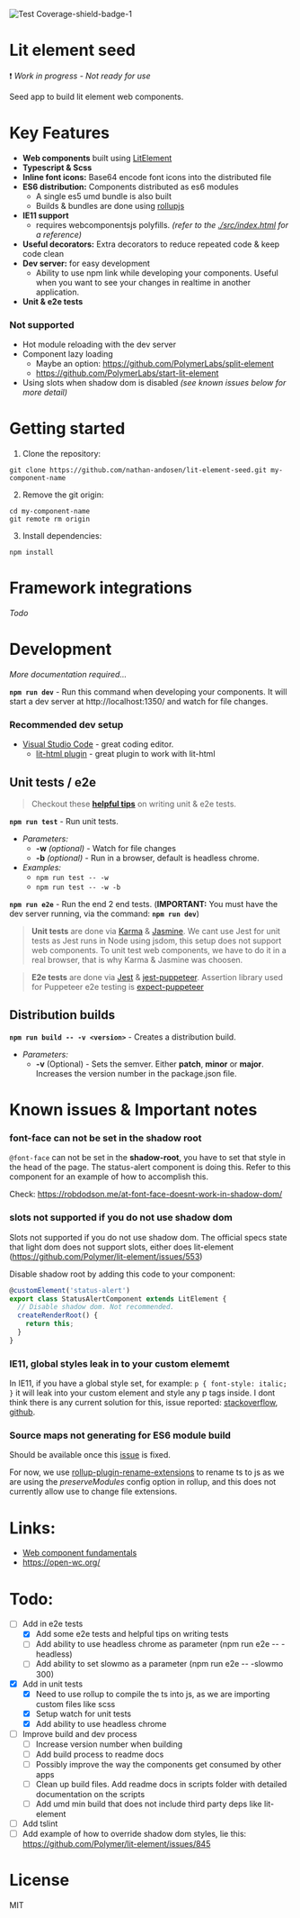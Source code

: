 ![Test Coverage-shield-badge-1](https://img.shields.io/badge/Test%20Coverage-96.67%25-brightgreen.svg)

# Lit element seed

:heavy_exclamation_mark: _Work in progress - Not ready for use_

Seed app to build lit element web components.

# Key Features

* __Web components__ built using [LitElement](https://lit-element.polymer-project.org/)
* __Typescript & Scss__
* __Inline font icons:__ Base64 encode font icons into the distributed file
* __ES6 distribution:__ Components distributed as es6 modules
  * A single es5 umd bundle is also built
  * Builds & bundles are done using [rollupjs](https://rollupjs.org/guide/en/)
* __IE11 support__
  * requires webcomponentsjs polyfills. _(refer to the [./src/index.html](src/index.html) for a reference)_
* __Useful decorators:__ Extra decorators to reduce repeated code & keep code clean
* __Dev server:__ for easy development
  * Ability to use npm link while developing your components. Useful when you want to see your changes in realtime in another application.
* __Unit & e2e tests__

### Not supported

* Hot module reloading with the dev server
* Component lazy loading
  * Maybe an option: https://github.com/PolymerLabs/split-element
  * https://github.com/PolymerLabs/start-lit-element
* Using slots when shadow dom is disabled _(see known issues below for more detail)_

# Getting started

1. Clone the repository:

```
git clone https://github.com/nathan-andosen/lit-element-seed.git my-component-name
```

2. Remove the git origin:

```
cd my-component-name
git remote rm origin
```

3. Install dependencies:

```
npm install
```

# Framework integrations

_Todo_

# Development

_More documentation required..._


__``npm run dev``__ - Run this command when developing your components. It will start a dev server at http://localhost:1350/ and watch for file changes.

### Recommended dev setup

* [Visual Studio Code](https://code.visualstudio.com/) - great coding editor.
  * [lit-html plugin](https://marketplace.visualstudio.com/items?itemName=bierner.lit-html) - great plugin to work with lit-html

## Unit tests / e2e

> Checkout these __[helpful tips](spec/README.md)__ on writing unit & e2e tests.

__``npm run test``__ - Run unit tests.

* _Parameters:_
  * __-w__ _(optional)_ - Watch for file changes
  * __-b__ _(optional)_ - Run in a browser, default is headless chrome.
* _Examples:_
  * ``npm run test -- -w``
  * ``npm run test -- -w -b``

__``npm run e2e``__ - Run the end 2 end tests. (__IMPORTANT:__ You must have the dev server running, via the command: __``npm run dev``__)

> __Unit tests__ are done via [Karma](https://karma-runner.github.io/latest/index.html) & [Jasmine](https://jasmine.github.io/). We cant use Jest for unit tests as Jest runs in Node using jsdom, this setup does not support web components. To unit test web components, we have to do it in a real browser, that is why Karma & Jasmine was choosen.

> __E2e tests__ are done via [Jest](https://jestjs.io/) & [jest-puppeteer](https://github.com/smooth-code/jest-puppeteer). Assertion library used for Puppeteer e2e testing is [expect-puppeteer](https://github.com/smooth-code/jest-puppeteer/blob/master/packages/expect-puppeteer/README.md)

## Distribution builds

__``npm run build -- -v <version>``__ - Creates a distribution build.

* _Parameters:_
  * __-v__ (Optional) - Sets the semver. Either __patch__, __minor__ or __major__. Increases the version number in the package.json file.



# Known issues & Important notes

### font-face can not be set in the shadow root

``@font-face`` can not be set in the __shadow-root__, you have to set that style in the head of the page. The status-alert component is doing this. Refer to this component for an example of how to accomplish this.

Check: https://robdodson.me/at-font-face-doesnt-work-in-shadow-dom/

### slots not supported if you do not use shadow dom

Slots not supported if you do not use shadow dom. The official specs state that light dom does not support slots, either does lit-element (https://github.com/Polymer/lit-element/issues/553)

Disable shadow root by adding this code to your component:

```javascript
@customElement('status-alert')
export class StatusAlertComponent extends LitElement {
  // Disable shadow dom. Not recommended.
  createRenderRoot() {
    return this;
  }
}
```

### IE11, global styles leak in to your custom elememt

In IE11, if you have a global style set, for example: ``p { font-style: italic; }`` it will leak into your custom element and style any p tags inside. I dont think there is any current solution for this, issue reported: [stackoverflow](https://stackoverflow.com/questions/57505188/lit-element-in-ie11-css-style-outside-custom-element-affects-style-inside), [github](https://github.com/Polymer/lit-element/issues/777).

### Source maps not generating for ES6 module build

Should be available once this [issue](https://github.com/rollup/rollup/issues/2847) is fixed.

For now, we use [rollup-plugin-rename-extensions](https://github.com/GiG/rollup-plugin-rename-extensions) to rename ts to js as we are using the _preserveModules_ config option in rollup, and this does not currently allow use to change file extensions.

# Links:

* [Web component fundamentals](https://developers.google.com/web/fundamentals/web-components/)
* https://open-wc.org/

# Todo:

* [ ] Add in e2e tests
  * [x] Add some e2e tests and helpful tips on writing tests
  * [ ] Add ability to use headless chrome as parameter (npm run e2e -- -headless)
  * [ ] Add ability to set slowmo as a parameter (npm run e2e -- -slowmo 300)
* [x] Add in unit tests
  * [x] Need to use rollup to compile the ts into js, as we are importing custom files like scss
  * [x] Setup watch for unit tests
  * [x] Add ability to use headless chrome
* [ ] Improve build and dev process
  * [ ] Increase version number when building
  * [ ] Add build process to readme docs
  * [ ] Possibly improve the way the components get consumed by other apps
  * [ ] Clean up build files. Add readme docs in scripts folder with detailed documentation on the scripts
  * [ ] Add umd min build that does not include third party deps like lit-element
* [ ] Add tslint
* [ ] Add example of how to override shadow dom styles, lie this: https://github.com/Polymer/lit-element/issues/845

# License

MIT
